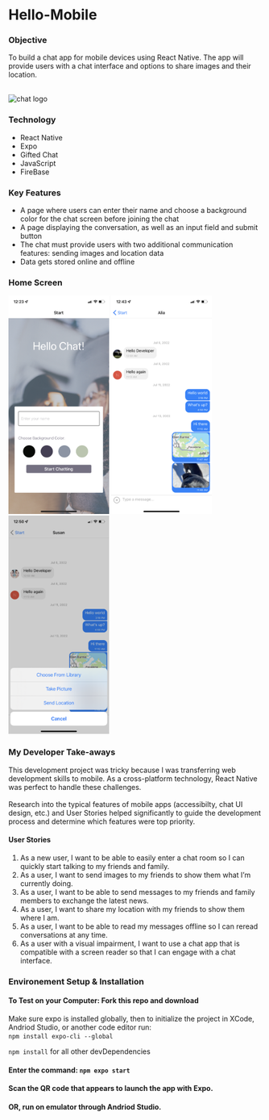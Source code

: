 # Hello-Mobile
### Objective
To build a chat app for mobile devices using React Native. The app will provide users with a chat interface and options to share images and their location.

<br />
<img src='https://www.pngmart.com/files/16/Speech-Chat-Icon-PNG-Photos.png' alt='chat logo' width='300' />

### Technology 
<ul>
<li>React Native</li>
<li>Expo</li>
<li>Gifted Chat</li>
<li>JavaScript</li>
<li>FireBase</li>
</ul>

### Key Features 
<ul>
 <li>A page where users can enter their name and choose a background color for the chat screen before joining the chat</li>
 <li>A page displaying the conversation, as well as an input field and submit button</li>
 <li>The chat must provide users with two additional communication features: sending images and location data</li>
 <li>Data gets stored online and offline</li>
</ul>

### Home Screen 
<div>
<img src='https://github.com/lekolawole/Hello-mobile/blob/main/hello-mobile/assets/home.PNG?raw=true' width='200' alt='home' />
<img src='https://github.com/lekolawole/Hello-mobile/blob/main/hello-mobile/assets/chat-screen.PNG?raw=true' width='200' alt='chat screen' />
<img src='https://github.com/lekolawole/Hello-mobile/blob/main/hello-mobile/assets/action-sheet.PNG?raw=true' width='200' alt='action sheet' />
</div>

### My Developer Take-aways
This development project was tricky because I was transferring web development skills to mobile. As a cross-platform technology, React Native was perfect to handle these challenges. 
<br /> 
<br />
Research into the typical features of mobile apps (accessibilty, chat UI design, etc.) and User Stories helped significantly to guide the development process and determine which features were top priority. 

#### User Stories 
<ol>
<li>As a new user, I want to be able to easily enter a chat room so I can quickly start talking to my friends and family.</li>
<li>As a user, I want to send images to my friends to show them what I’m currently doing.</li>
<li>As a user, I want to be able to send messages to my friends and family members to exchange the latest news.</li>
<li>As a user, I want to share my location with my friends to show them where I am.</li>
<li>As a user, I want to be able to read my messages offline so I can reread conversations at any time.</li>
<li>As a user with a visual impairment, I want to use a chat app that is compatible with a screen reader so that I can engage with a chat interface.</li>
</ol>

### Environement Setup & Installation
#### To Test on your Computer: Fork this repo and download 
Make sure expo is installed globally, then to initialize the project in XCode, Andriod Studio, or another code editor run:
<br />
```npm install expo-cli --global```
<br />

```npm install``` for all other devDependencies

#### Enter the command: ```npm expo start```
#### Scan the QR code that appears to launch the app with Expo.
#### OR, run on emulator through Andriod Studio.
